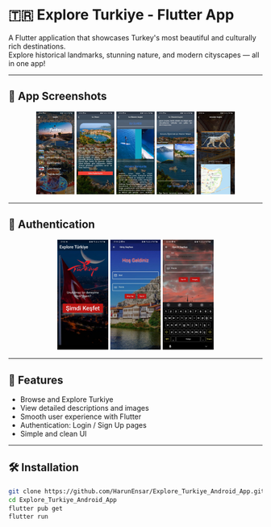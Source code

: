 # 🇹🇷 Explore Turkiye - Flutter App

A Flutter application that showcases Turkey's most beautiful and culturally rich destinations.  
Explore historical landmarks, stunning nature, and modern cityscapes — all in one app!

---

## 📱 App Screenshots

<div align="center">
  <img src="docs/images/1.jpg" alt="Screen 1" width="15%" />
  <img src="docs/images/2.jpg" alt="Screen 2" width="15%" />
  <img src="docs/images/3.jpg" alt="Screen 3" width="15%" />
  <img src="docs/images/4.jpg" alt="Screen 4" width="15%" />
  <img src="docs/images/5.jpg" alt="Screen 5" width="15%" />
</div>

---

## 🔐 Authentication

<div align="center">
  <img src="docs/images/enter.jpg" alt="Enter" width="20%" />
  <img src="docs/images/login.jpg" alt="Login" width="20%" />
  <img src="docs/images/sign_up.jpg" alt="Sign Up" width="20%" />
</div>

---

## 🚀 Features

- Browse and Explore Turkiye
- View detailed descriptions and images  
- Smooth user experience with Flutter  
- Authentication: Login / Sign Up pages  
- Simple and clean UI  

---

## 🛠️ Installation

```bash
git clone https://github.com/HarunEnsar/Explore_Turkiye_Android_App.git
cd Explore_Turkiye_Android_App
flutter pub get
flutter run
